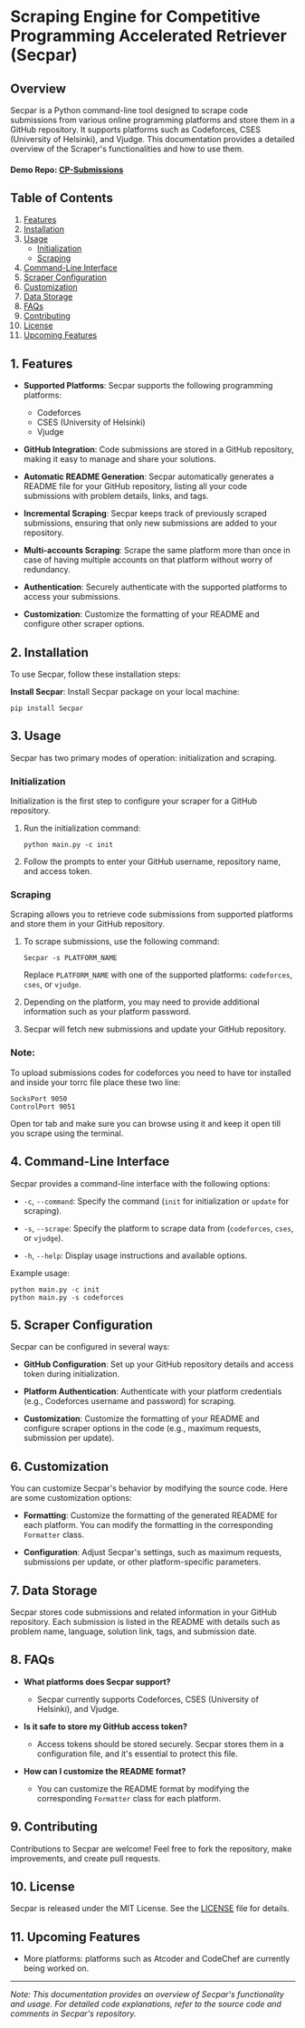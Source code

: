 # Scraping Engine for Competitive Programming Accelerated Retriever (Secpar)

## Overview

Secpar is a Python command-line tool designed to scrape code submissions from various online programming platforms and store them in a GitHub repository. It supports platforms such as Codeforces, CSES (University of Helsinki), and Vjudge. This documentation provides a detailed overview of the Scraper's functionalities and how to use them.

#### Demo Repo: [CP-Submissions](https://github.com/MostafaGalal1/CP-Submissions)

## Table of Contents

1. [Features](#features)
2. [Installation](#installation)
3. [Usage](#usage)
    - [Initialization](#initialization)
    - [Scraping](#scraping)
4. [Command-Line Interface](#command-line-interface)
5. [Scraper Configuration](#scraper-configuration)
6. [Customization](#customization)
7. [Data Storage](#data-storage)
8. [FAQs](#faqs)
9. [Contributing](#contributing)
10. [License](#license)
11. [Upcoming Features](#upcoming-features) 

## 1. Features <a name="features"></a>

- **Supported Platforms**: Secpar supports the following programming platforms:
  - Codeforces
  - CSES (University of Helsinki)
  - Vjudge

- **GitHub Integration**: Code submissions are stored in a GitHub repository, making it easy to manage and share your solutions.

- **Automatic README Generation**: Secpar automatically generates a README file for your GitHub repository, listing all your code submissions with problem details, links, and tags.

- **Incremental Scraping**: Secpar keeps track of previously scraped submissions, ensuring that only new submissions are added to your repository.
  
- **Multi-accounts Scraping**: Scrape the same platform more than once in case of having multiple accounts on that platform without worry of redundancy.

- **Authentication**: Securely authenticate with the supported platforms to access your submissions.

- **Customization**: Customize the formatting of your README and configure other scraper options.

## 2. Installation <a name="installation"></a>

To use Secpar, follow these installation steps:

**Install Secpar**: Install Secpar package on your local machine:

```shell
pip install Secpar
```

## 3. Usage <a name="usage"></a>

Secpar has two primary modes of operation: initialization and scraping.

### Initialization <a name="initialization"></a>

Initialization is the first step to configure your scraper for a GitHub repository.

1. Run the initialization command:

    ```shell
    python main.py -c init
    ```

2. Follow the prompts to enter your GitHub username, repository name, and access token.

### Scraping <a name="scraping"></a>

Scraping allows you to retrieve code submissions from supported platforms and store them in your GitHub repository.

1. To scrape submissions, use the following command:

    ```shell
    Secpar -s PLATFORM_NAME
    ```

    Replace `PLATFORM_NAME` with one of the supported platforms: `codeforces`, `cses`, or `vjudge`.

2. Depending on the platform, you may need to provide additional information such as your platform password.

3. Secpar will fetch new submissions and update your GitHub repository.

### Note:
To upload submissions codes for codeforces you need to have tor installed and inside your torrc file place these two line:

```shell
SocksPort 9050
ControlPort 9051
```

Open tor tab and make sure you can browse using it and keep it open till you scrape using the terminal.

## 4. Command-Line Interface <a name="command-line-interface"></a>

Secpar provides a command-line interface with the following options:

- `-c`, `--command`: Specify the command (`init` for initialization or `update` for scraping).

- `-s`, `--scrape`: Specify the platform to scrape data from (`codeforces`, `cses`, or `vjudge`).

- `-h`, `--help`: Display usage instructions and available options.

Example usage:

```shell
python main.py -c init
python main.py -s codeforces
```

## 5. Scraper Configuration <a name="scraper-configuration"></a>

Secpar can be configured in several ways:

- **GitHub Configuration**: Set up your GitHub repository details and access token during initialization.

- **Platform Authentication**: Authenticate with your platform credentials (e.g., Codeforces username and password) for scraping.

- **Customization**: Customize the formatting of your README and configure scraper options in the code (e.g., maximum requests, submission per update).

## 6. Customization <a name="customization"></a>

You can customize Secpar's behavior by modifying the source code. Here are some customization options:

- **Formatting**: Customize the formatting of the generated README for each platform. You can modify the formatting in the corresponding `Formatter` class.

- **Configuration**: Adjust Secpar's settings, such as maximum requests, submissions per update, or other platform-specific parameters.

## 7. Data Storage <a name="data-storage"></a>

Secpar stores code submissions and related information in your GitHub repository. Each submission is listed in the README with details such as problem name, language, solution link, tags, and submission date.

## 8. FAQs <a name="faqs"></a>

- **What platforms does Secpar support?**
  - Secpar currently supports Codeforces, CSES (University of Helsinki), and Vjudge.

- **Is it safe to store my GitHub access token?**
  - Access tokens should be stored securely. Secpar stores them in a configuration file, and it's essential to protect this file.

- **How can I customize the README format?**
  - You can customize the README format by modifying the corresponding `Formatter` class for each platform.

## 9. Contributing <a name="contributing"></a>

Contributions to Secpar are welcome! Feel free to fork the repository, make improvements, and create pull requests.

## 10. License <a name="license"></a>

Secpar is released under the MIT License. See the [LICENSE](https://github.com/MostafaGalal1/Secpar/blob/main/LICENSE) file for details.

## 11. Upcoming Features <a name="upcoming-features">
- More platforms: platforms such as Atcoder and CodeChef are currently being worked on.

---

*Note: This documentation provides an overview of Secpar's functionality and usage. For detailed code explanations, refer to the source code and comments in Secpar's repository.*
